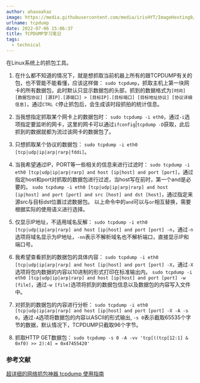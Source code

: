 ```yaml
---
author: ahaooahaz
image: https://media.githubusercontent.com/media/irisHYT/ImageHosting0/main/images/1690861871079.webp
urlname: tcpdump
date: 2022-07-06 15:06:37
title: TCPDUMP学习笔记
tags:
  - technical
---
```


在Linux系统上的抓包工具。

<!--more-->

1. 在什么都不知道的情况下，就是想抓取当前机器上所有的跟TCPDUMP有关的包，也不管能不能看懂，应该这样做：
`sudo tcpdump`，抓取主机上第一块网卡的所有数据包，此时默认只显示数据包的头部，抓到的数据格式为`[时间] [数据包协议] [源IP].[源端口] > [目标IP].[目标端口] [目标地址协议] [协议详细信息]`，通过`CTRL C`停止抓包后，会生成该时段抓拍的统计信息。

2. 当我想指定抓取某个网卡上的数据包时：
`sudo tcpdump -i eth0`，通过`-i`选项指定要监听的网卡，这里的网卡可以通过`ifconfig`|`tcpdump -D`获取，此后抓到的数据就都为流过该网卡的数据包了。

3. 只想抓取某个协议的数据包：
`sudo tcpdump -i eth0 [tcp|udp|ip|arp|rarp|fddi]`。

4. 当我希望通过IP，PORT等一些相关的信息来进行过滤时：
`sudo tcpdump -i eth0 [tcp|udp|ip|arp|rarp] and host [ip|host] and port [port]`，通过指定host和port对抓取的数据包进行过滤，当host写在前时，第一个and是必要的。
`sudo tcpdump -i eth0 [tcp|udp|ip|arp|rarp] and host [ip|host] and port [port] and src [host] and dst [host]`，通过指定来源src与目标dst位置过滤数据包。
以上命令中的`and`可以与`or`相互替换，需要根据实际的使用语义进行选择。

5. 仅显示IP地址，不适用域名反解：
`sudo tcpdump -i eth0 [tcp|udp|ip|arp|rarp] and host [ip|host] and port [port] -n`，通过`-n`选项将域名显示为IP地址，`-nn`表示不解析域名也不解析端口，直接显示IP和端口号。

6. 我希望查看抓到的数据包的具体内容：
`sudo tcpdump -i eth0 [tcp|udp|ip|arp|rarp] and host [ip|host] and port [port] -X`，通过`-X`选项将包内数据的内容以10进制的形式打印在标准输出内。
`sudo tcpdump -i eth0 [tcp|udp|ip|arp|rarp] and host [ip|host] and port [port] -w [file]`，通过`-w [file]`选项将抓到的数据包信息以及数据包的内容写入文件中。

7. 对抓到的数据包的内容进行分析：
`sudo tcpdump -i eth0 [tcp|udp|ip|arp|rarp] and host [ip|host] and port [port] -X -A -s 0`，通过`-A`选项将数据包的内容以ASCII的形式输出, `-s 0`表示截取65535个字节的数据，默认情况下，TCPDUMP只截取96个字节。

8. 抓取HTTP GET数据包：
`sudo tcpdump -s 0 -A -vv 'tcp[((tcp[12:1] & 0xf0) >> 2):4] = 0x47455420'`

### 参考文献

[超详细的网络抓包神器 tcpdump 使用指南](https://juejin.cn/post/6844904084168769549)